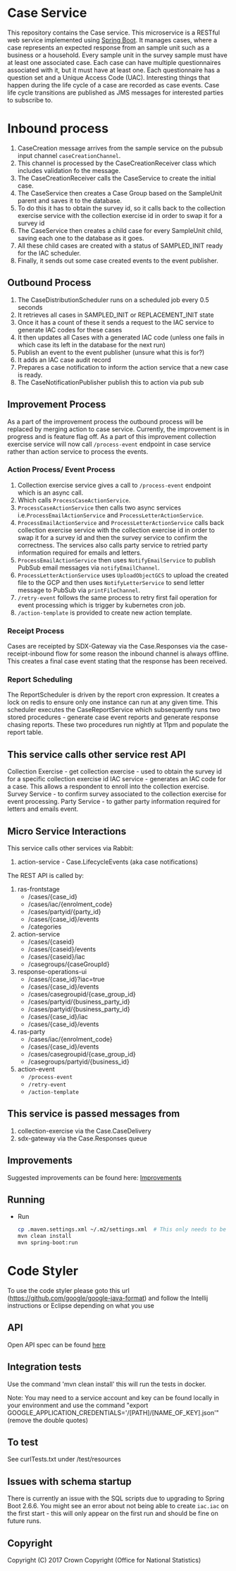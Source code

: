 # Case Service
This repository contains the Case service. This microservice is a RESTful web service implemented using [Spring Boot](http://projects.spring.io/spring-boot/). It manages cases, where a case represents an expected response from an sample unit such as a business or a household. Every sample unit in the survey sample must have at least one associated case. Each case can have multiple questionnaires associated with it, but it must have at least one. Each questionnaire has a question set and a Unique Access Code (UAC). Interesting things that happen during the life cycle of a case are recorded as case events. Case life cycle transitions are published as JMS messages for interested parties to subscribe to.


# Inbound process
   1. CaseCreation message arrives from the sample service on the pubsub input channel `caseCreationChannel`.
   2. This channel is processed by the CaseCreationReceiver class which includes validation fo the message.
   3. The CaseCreationReceiver calls the CaseService to create the initial case.
   4. The CaseService then creates a Case Group based on the SampleUnit parent and saves it to the database.
   5. To do this it has to obtain the survey id, so it calls back to the collection exercise service with the collection
      exercise id in order to swap it for a survey id
   6. The CaseService then creates a child case for every SampleUnit child, saving each one to the database as it goes.
   7. All these child cases are created with a status of SAMPLED_INIT ready for the IAC scheduler. 
   8. Finally, it sends out some case created events to the event publisher.

## Outbound Process

   1. The CaseDistributionScheduler runs on a scheduled job every 0.5 seconds 
   2. It retrieves all cases in SAMPLED_INIT or REPLACEMENT_INIT state
   3. Once it has a count of these it sends a request to the IAC service to generate IAC codes for these cases
   4. It then updates all Cases with a generated IAC code (unless one fails in which case its left in the database for the next run)
   5. Publish an event to the event publisher (unsure what this is for?) 
   6. It adds an IAC case audit record
   7. Prepares a case notification to inform the action service that a new case is ready.
   8. The CaseNotificationPublisher publish this to action via pub sub

## Improvement Process
   As a part of the improvement process the outbound process will be replaced by merging action to case service. 
   Currently, the improvement is in progress and is feature flag off. As a part of this improvement collection exercise
   service will now call `/process-event` endpoint in case service rather than action service to process the events.

### Action Process/ Event Process
   1. Collection exercise service gives a call to `/process-event` endpoint which is an async call.
   2. Which calls `ProcessCaseActionService`.
   3. `ProcessCaseActionService` then calls two async services i.e.`ProcessEmailActionService` and 
      `ProcessLetterActionService`.
   4. `ProcessEmailActionService` and `ProcessLetterActionService` calls back collection exercise service with the
       collection exercise id in order to swap it for a survey id and then the survey service to confirm the correctness.
       The services also calls party service to retried party information required for emails and letters.
   5. `ProcessEmailActionService` then uses `NotifyEmailService` to publish PubSub email messages via `notifyEmailChannel`.
   6. `ProcessLetterActionService` uses `UploadObjectGCS` to upload the created file to the GCP and then uses `NotifyLetterService`
       to send letter message to PubSub via `printFileChannel`.
   7. `/retry-event` follows the same process to retry first fail operation for event processing which is trigger by 
      kubernetes cron job.
   8. `/action-template` is provided to create new action template.
 

### Receipt Process
Cases are receipted by SDX-Gateway via the Case.Responses via the case-receipt-inbound flow for some reason
the inbound channel is always offline. This creates a final case event stating that the response has been received.

### Report Scheduling

The ReportScheduler is driven by the report cron expression. It creates a lock on redis to ensure only
one instance can run at any given time. This scheduler executes the CaseReportService which subsequently 
runs two stored procedures - generate case event reports and generate response chasing reports. These two
procedures run nightly at 11pm and populate the report table.  

## This service calls other service rest API

Collection Exercise - get collection exercise - used to obtain the survey id for a specific collection exercise id
IAC service - generates an IAC code for a case. This allows a respondent to enroll into the collection exercise.
Survey Service - to confirm survey associated to the collection exercise for event processing.
Party Service - to gather party information required for letters and emails event.

## Micro Service Interactions 
This service calls other services via Rabbit:

1. action-service - Case.LifecycleEvents (aka case notifications)

The REST API is called by:

1. ras-frontstage
    - /cases/{case_id}
    - /cases/iac/{enrolment_code}
    - /cases/partyid/{party_id}
    - /cases/{case_id}/events
    - /categories
2. action-service
    - /cases/{caseid}
    - /cases/{caseid}/events
    - /cases/{caseid}/iac
    - /casegroups/{caseGroupId}
3. response-operations-ui
    - /cases/{case_id}?iac=true
    - /cases/{case_id}/events
    - /cases/casegroupid/{case_group_id}
    - /cases/partyid/{business_party_id}
    - /cases/partyid/{business_party_id}
    - /cases/{case_id}/iac
    - /cases/{case_id}/events
4. ras-party
    - /cases/iac/{enrolment_code}
    - /cases/{case_id}/events
    - /cases/casegroupid/{case_group_id}
    - /casegroups/partyid/{business_id}
5. action-event
   - `/process-event`
   - `/retry-event`
   - `/action-template`

## This service is passed messages from
1. collection-exercise via the Case.CaseDelivery
1. sdx-gateway via the Case.Responses queue

## Improvements 
Suggested improvements can be found here:
[Improvements](IMPROVEMENTS.md)

## Running
* Run
    ```bash
    cp .maven.settings.xml ~/.m2/settings.xml  # This only needs to be done once to set up mavens settings file
    mvn clean install
    mvn spring-boot:run
    ```

# Code Styler
To use the code styler please goto this url (https://github.com/google/google-java-format) and follow the Intellij instructions or Eclipse depending on what you use

## API
Open API spec can be found [here](API.yaml)

## Integration tests
Use the command 'mvn clean install' this will run the tests in docker.

Note: You may need to a service account and key can be found locally in your environment and use the command 
"export GOOGLE_APPLICATION_CREDENTIALS='/[PATH]/[NAME_OF_KEY].json'" (remove the double quotes)

## To test
See curlTests.txt under /test/resources

## Issues with schema startup

There is currently an issue with the SQL scripts due to upgrading to Spring Boot 2.6.6. You might see an error about not being able to create `iac.iac` on the first start - this will only appear on the first run and should be fine on future runs.

## Copyright
Copyright (C) 2017 Crown Copyright (Office for National Statistics) 
